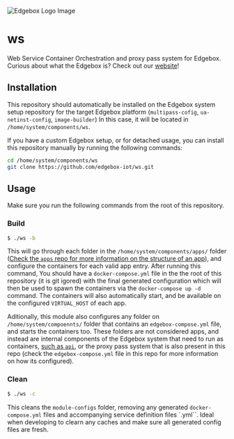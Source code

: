 ![Edgebox Logo Image](https://adm-listmonk.edgebox.io/uploads/logo_transparent_horizontal_300x100.png)
# ws

Web Service Container Orchestration and proxy pass system for Edgebox.
Curious about what the Edgebox is? Check out our [website](https://edgebox.io)!

## Installation

This repository should automatically be installed on the Edgebox system setup repository for the target Edgebox platform (`multipass-cofig`, `ua-netinst-config`, `image-builder`)
In this case, it will be located in `/home/system/components/ws`.

If you have a custom Edgebox setup, or for detached usage, you can install this repository manually by running the following commands:
```bash
cd /home/system/components/ws
git clone https://github.com/edgebox-iot/ws.git
```

## Usage

Make sure you run the following commands from the root of this repository.


### Build

```bash
$ ./ws -b
```

This will go through each folder in the `/home/system/components/apps/` folder ([Check the `apps` repo for more information on the structure of an app](https://github.com/edgebox-iot/apps)), and configure the containers for each valid app entry. 
After running this command, You should have a `docker-compose.yml` file in the the root of this repository (it is git igored) with the final generated configuration which will then be used to spawn the containers via the `docker-compose up -d` command.
The containers will also automatically start, and be available on the configured `VIRTUAL_HOST` of each app.

Aditionally, this module also configures any folder on `/home/system/compoennts/` folder that contains an `edgebox-compose.yml` file, and starts the containers too.
These folders are not considered apps, and instead are internal components of the Edgebox system that need to run as containers, [such as `api`](https://github.com/edgebox-iot/api), or the proxy pass system that is also present in this repo (check the `edgebox-compose.yml` file in this repo for more information on how its configured).

### Clean

```bash
$ ./ws -c
```

This cleans the `module-configs` folder, removing any generated `docker-compose.yml` files and accompanying service definition files `<appname>.yml``. Ideal when developing to clearn any caches and make sure all generated config files are fresh. 
